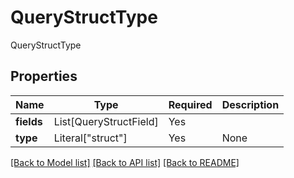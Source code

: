 # QueryStructType

QueryStructType

## Properties
| Name | Type | Required | Description |
| ------------ | ------------- | ------------- | ------------- |
**fields** | List[QueryStructField] | Yes |  |
**type** | Literal["struct"] | Yes | None |


[[Back to Model list]](../../README.md#documentation-for-models) [[Back to API list]](../../README.md#documentation-for-api-endpoints) [[Back to README]](../../README.md)
